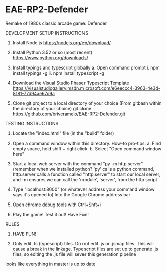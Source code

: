 # EAE-RP2-Defender
Remake of 1980s classic arcade game: Defender


DEVELOPMENT SETUP INSTRUCTIONS

1. Install Node.js
https://nodejs.org/en/download/

2. Install Python 3.52 or so (most recent)
https://www.python.org/downloads/

3. Install typings and typescript globally 
	a. Open command prompt
		i. npm install typings -g
		ii. npm install typescript -g

4. Download the Visual Studio Phaser Typescript Template
https://visualstudiogallery.msdn.microsoft.com/e6eeccc4-3963-4e3d-8181-77d94ae67d9a

5. Clone git project to a local directory of your choice
(From gitbash within the directory of your choice)
git clone https://github.com/briveramelo/EAE-RP2-Defender.git

TESTING INSTRUCTIONS

1. Locate the "index.html" file (in the "build" folder)

2. Open a command window within this directory.
How-to pro-tips: 
	a. Find empty space, hold shift + right click.
	b. Select "Open command window here"

3. Start a local web server with the command "py -m http.server"
	(remember when we installed python? 'py' calls a python command,
	http.server calls a function called "http.server" to start our local server,
	and -m ensures we can call the 'module', 'server', from the http script

4. Type "localhost:8000" (or whatever address your command window says it's opened to)
Into the Google Chrome address bar

5. Open chrome debug tools with Ctrl+Shft+i

6. Play the game! Test it out! Have Fun!


RULES
1. HAVE FUN!

2. Only edit .ts (typescript) files. Do not edit .js or .jsmap files.
This will cause a break in the linkage.
Typescript files are set up to generate .js files,
so editing the .js file will sever this generation pipeline

looks like everything in master is up to date